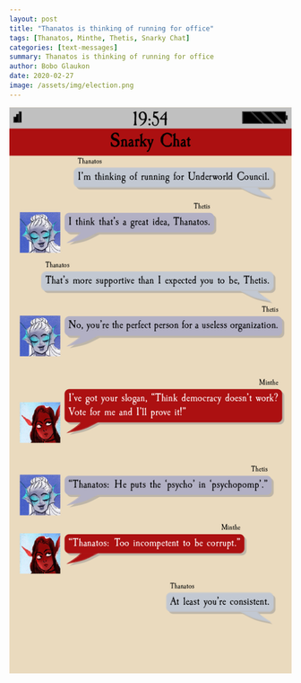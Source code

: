 ```yaml
---
layout: post
title: "Thanatos is thinking of running for office"
tags: [Thanatos, Minthe, Thetis, Snarky Chat]
categories: [text-messages]
summary: Thanatos is thinking of running for office
author: Bobo Glaukon
date: 2020-02-27
image: /assets/img/election.png
---
```


![Thanatos is thinking of running for office](/assets/img/election.png)


